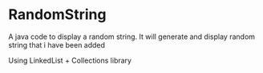 # RandomString
A java code to display a random string.
It will generate and display random string that i have been added

Using LinkedList + Collections library

